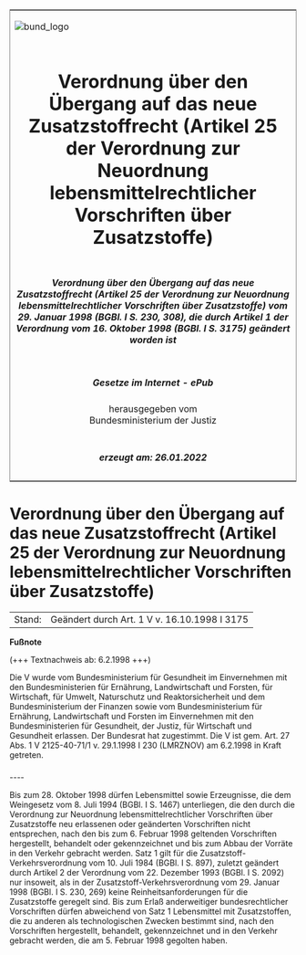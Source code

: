 <span id="DECKBLATT.html"></span>

<table border="0" frame="border" width="100%">

<tr valign="top">

<td align="left">

![bund\_logo](BfJ_2021_Web_de_de.gif)

</td>

<td align="right">

 

</td>

</tr>

<tr align="center" valign="middle">

<td colspan="2">

# Verordnung über den Übergang auf das neue Zusatzstoffrecht (Artikel 25 der Verordnung zur Neuordnung lebensmittelrechtlicher Vorschriften über Zusatzstoffe)

</td>

</tr>

<tr align="center" valign="middle">

<td colspan="2">

##### Verordnung über den Übergang auf das neue Zusatzstoffrecht (Artikel 25 der Verordnung zur Neuordnung lebensmittelrechtlicher Vorschriften über Zusatzstoffe) vom 29. Januar 1998 (BGBl. I S. 230, 308), die durch Artikel 1 der Verordnung vom 16. Oktober 1998 (BGBl. I S. 3175) geändert worden ist

</td>

</tr>

<tr align="center" valign="middle">

<td colspan="2">

  
  

##### Gesetze im Internet - ePub  
  
herausgegeben vom  
Bundesministerium der Justiz

</td>

</tr>

<tr align="center" valign="bottom">

<td colspan="2">

  
  

##### erzeugt am: 26.01.2022

</td>

</tr>

</table>

<span id="BJNR030800998.html"></span>

# Verordnung über den Übergang auf das neue Zusatzstoffrecht (Artikel 25 der Verordnung zur Neuordnung lebensmittelrechtlicher Vorschriften über Zusatzstoffe)

<div>

<div class="jnhtml">

|        |                                              |
| ------ | -------------------------------------------- |
| Stand: | Geändert durch Art. 1 V v. 16.10.1998 I 3175 |

</div>

</div>

<div>

  
**Fußnote**

<div class="jnhtml">

<div>

<div class="jurAbsatz">

(+++ Textnachweis ab: 6.2.1998 +++)

</div>

<div class="jurAbsatz">

  
Die V wurde vom Bundesministerium für Gesundheit im Einvernehmen mit den
Bundesministerien für Ernährung, Landwirtschaft und Forsten, für
Wirtschaft, für Umwelt, Naturschutz und Reaktorsicherheit und dem
Bundesministerium der Finanzen sowie vom Bundesministerium für
Ernährung, Landwirtschaft und Forsten im Einvernehmen mit den
Bundesministerien für Gesundheit, der Justiz, für Wirtschaft und
Gesundheit erlassen. Der Bundesrat hat zugestimmt. Die V ist gem. Art.
27 Abs. 1 V 2125-40-71/1 v. 29.1.1998 I 230 (LMRZNOV) am 6.2.1998 in
Kraft getreten.

</div>

</div>

</div>

</div>

<span id="BJNR030800998BJNE000101320.html"></span>

###   
\----

<div>

<div class="jnhtml">

<div>

<div class="jurAbsatz">

Bis zum 28. Oktober 1998 dürfen Lebensmittel sowie Erzeugnisse, die dem
Weingesetz vom 8. Juli 1994 (BGBl. I S. 1467) unterliegen, die den durch
die Verordnung zur Neuordnung lebensmittelrechtlicher Vorschriften über
Zusatzstoffe neu erlassenen oder geänderten Vorschriften nicht
entsprechen, nach den bis zum 6. Februar 1998 geltenden Vorschriften
hergestellt, behandelt oder gekennzeichnet und bis zum Abbau der Vorräte
in den Verkehr gebracht werden. Satz 1 gilt für die
Zusatzstoff-Verkehrsverordnung vom 10. Juli 1984 (BGBl. I S. 897),
zuletzt geändert durch Artikel 2 der Verordnung vom 22. Dezember 1993
(BGBl. I S. 2092) nur insoweit, als in der
Zusatzstoff-Verkehrsverordnung vom 29. Januar 1998 (BGBl. I S. 230, 269)
keine Reinheitsanforderungen für die Zusatzstoffe geregelt sind. Bis zum
Erlaß anderweitiger bundesrechtlicher Vorschriften dürfen abweichend von
Satz 1 Lebensmittel mit Zusatzstoffen, die zu anderen als
technologischen Zwecken bestimmt sind, nach den Vorschriften
hergestellt, behandelt, gekennzeichnet und in den Verkehr gebracht
werden, die am 5. Februar 1998 gegolten haben.

</div>

</div>

</div>

</div>
